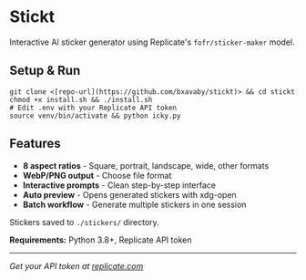 # Stickt

<p>Interactive AI sticker generator using Replicate's <code>fofr/sticker-maker</code> model.</p>

<h2>Setup & Run</h2>

<pre><code>git clone &lt;[repo-url](https://github.com/bxavaby/stickt)&gt; && cd stickt
chmod +x install.sh && ./install.sh
# Edit .env with your Replicate API token
source venv/bin/activate && python icky.py</code></pre>

<h2>Features</h2>

<ul>
<li><strong>8 aspect ratios</strong> - Square, portrait, landscape, wide, other formats</li>
<li><strong>WebP/PNG output</strong> - Choose file format</li>
<li><strong>Interactive prompts</strong> - Clean step-by-step interface</li>
<li><strong>Auto preview</strong> - Opens generated stickers with xdg-open</li>
<li><strong>Batch workflow</strong> - Generate multiple stickers in one session</li>
</ul>

<p>Stickers saved to <code>./stickers/</code> directory.</p>

<p><strong>Requirements:</strong> Python 3.8+, Replicate API token</p>

<hr>

<p><em>Get your API token at <a href="https://replicate.com">replicate.com</a></em></p>
